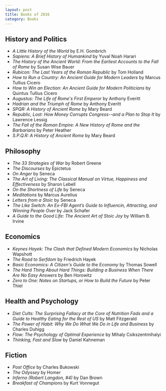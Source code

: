 ```yaml
---
layout: post
title: Books of 2016
category: Books
---
```

## History and Politics

- *A Little History of the World* by E.H. Gombrich
- *Sapiens: A Brief History of Humankind* by Yuval Noah Harari
- *The History of the Ancient World: From the Earliest Accounts to the Fall of Rome* by Susan Wise Bauer
- *Rubicon: The Last Years of the Roman Republic* by Tom Holland
- *How to Run a Country: An Ancient Guide for Modern Leaders* by Marcus Tullius Cicero
- *How to Win an Election: An Ancient Guide for Modern Politicians* by Quintus Tullius Cicero
- *Augustus: The Life of Rome's First Emperor* by Anthony Everitt
- *Hadrian and the Triumph of Rome* by Anthony Everitt
- *SPQR: A History of Ancient Rome* by Mary Beard
- *Republic, Lost: How Money Corrupts Congress--and a Plan to Stop It* by Lawrence Lessig
- *The Fall of the Roman Empire: A New History of Rome and the Barbarians* by Peter Heather
- *S.P.Q.R: A History of Ancient Rome* by Mary Beard

## Philosophy

- *The 33 Strategies of War* by Robert Greene
- *The Discourses* by Epictetus
- *On Anger* by Seneca
- *The Art of Living: The Classical Manual on Virtue, Happiness and Effectiveness* by Sharon Lebell
- *On the Shortness of Life* by Seneca
- *Meditations* by Marcus Aurelius
- *Letters from a Stoic* by Seneca
- *The Like Switch: An Ex-FBI Agent’s Guide to Influencin, Attracting, and Winning People Over* by Jack Schafer
- *A Guide to the Good Life: The Ancient Art of Stoic Joy* by William B. Irvine


## Economics

- *Keynes Hayek: The Clash that Defined Modern Economics* by Nicholas Wapshott
- *The Road to Serfdom* by Friedrich Hayek
- *Basic Economics: A Citizen's Guide to the Economy* by Thomas Sowell
- *The Hard Thing About Hard Things: Building a Business When There Are No Easy Answers* by Ben Horowitz
- *Zero to One: Notes on Startups, or How to Build the Future* by Peter Thiel


## Health and Psychology

- *Diet Cults: The Surprising Fallacy at the Core of Nutrition Fads and a Guide to Healthy Eating for the Rest of US* by Matt Fitzgerald
- *The Power of Habit: Why We Do What We Do in Life and Business* by Charles Duhigg
- *Flow: The Psychology of Optimal Experience* by Mihaly Csikszentmihalyi
- *Thinking, Fast and Slow* by Daniel Kahneman


## Fiction

- *Post Office* by Charles Bukowski
- *The Odyssey* by Homer
- *Inferno (Robert Langdon, #4)* by Dan Brown
- *Breakfast of Champions* by Kurt Vonnegut

